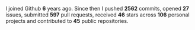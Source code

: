 
I joined Github **6** years ago. Since then I pushed **2562** commits, opened **27** issues, submitted **597** pull requests, received **46** stars across **106** personal projects and contributed to **45** public repositories.
